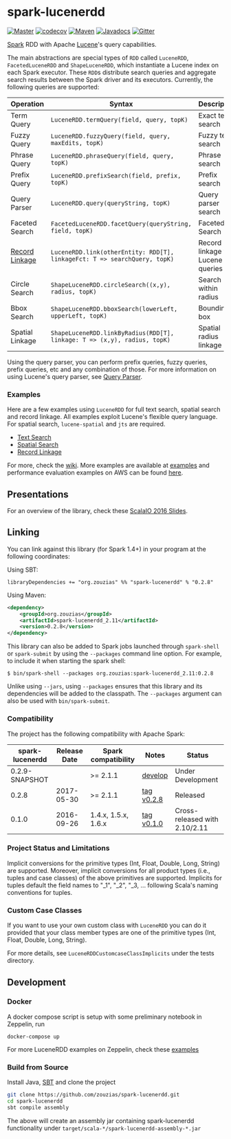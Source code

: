 # spark-lucenerdd

[![Master](https://travis-ci.org/zouzias/spark-lucenerdd.svg?branch=master)](https://travis-ci.org/zouzias/spark-lucenerdd)
[![codecov](https://codecov.io/gh/zouzias/spark-lucenerdd/branch/master/graph/badge.svg)](https://codecov.io/gh/zouzias/spark-lucenerdd)
[![Maven](https://img.shields.io/maven-central/v/org.zouzias/spark-lucenerdd_2.11.svg)](https://maven-badges.herokuapp.com/maven-central/org.zouzias/spark-lucenerdd_2.11/)
[![Javadocs](http://javadoc.io/badge/org.zouzias/spark-lucenerdd_2.11:0.2.8.svg?color=yellowgreen)](http://javadoc.io/doc/org.zouzias/spark-lucenerdd_2.11/)
[![Gitter](https://badges.gitter.im/Join%20Chat.svg)](https://gitter.im/spark-lucenerdd/Lobby)


[Spark](http://spark.apache.org) RDD with Apache [Lucene](https://lucene.apache.org)'s query capabilities.

The main abstractions are special types of `RDD` called `LuceneRDD`, `FacetedLuceneRDD` and `ShapeLuceneRDD`, which instantiate a Lucene index on each Spark executor. These `RDD`s distribute search queries and aggregate search results between the Spark driver and its executors. Currently, the following queries are supported:

|Operation| Syntax| Description |
|-------|---------------------|----------|
|Term Query     | `LuceneRDD.termQuery(field, query, topK)`| Exact term search |
|Fuzzy Query | `LuceneRDD.fuzzyQuery(field, query, maxEdits, topK)`| Fuzzy term search |
|Phrase Query | `LuceneRDD.phraseQuery(field, query, topK)` | Phrase search |
|Prefix Query | `LuceneRDD.prefixSearch(field, prefix, topK)` | Prefix search |
|Query Parser | `LuceneRDD.query(queryString, topK)` | Query parser search|
|Faceted Search| `FacetedLuceneRDD.facetQuery(queryString, field, topK)` | Faceted Search |
|[Record Linkage](https://github.com/zouzias/spark-lucenerdd/wiki/Record-Linkage)| `LuceneRDD.link(otherEntity: RDD[T], linkageFct: T => searchQuery, topK)`| Record linkage via Lucene queries|
|Circle Search| `ShapeLuceneRDD.circleSearch((x,y), radius, topK)` | Search within radius |
|Bbox Search| `ShapeLuceneRDD.bboxSearch(lowerLeft, upperLeft, topK)` | Bounding box |
|Spatial Linkage| `ShapeLuceneRDD.linkByRadius(RDD[T], linkage: T => (x,y), radius, topK)` | Spatial radius linkage|

Using the query parser, you can perform prefix queries, fuzzy queries, prefix queries, etc and any combination of those. 
For more information on using Lucene's query parser, see [Query Parser](https://lucene.apache.org/core/5_5_0/queryparser/org/apache/lucene/queryparser/classic/QueryParser.html). 

### Examples

Here are a few examples using `LuceneRDD` for full text search, spatial search and record linkage. All examples exploit Lucene's flexible query language. For spatial search, `lucene-spatial` and `jts` are required.

* [Text Search](https://github.com/zouzias/spark-lucenerdd/wiki/Full-text-search)
* [Spatial Search](https://github.com/zouzias/spark-lucenerdd/wiki/Spatial-search)
* [Record Linkage](https://github.com/zouzias/spark-lucenerdd/wiki/Record-Linkage)

For more, check the [wiki](https://github.com/zouzias/spark-lucenerdd/wiki). More examples are available at [examples](https://github.com/zouzias/spark-lucenerdd-examples) and performance evaluation examples on AWS can be found [here](https://github.com/zouzias/spark-lucenerdd-aws).

## Presentations

For an overview of the library, check these [ScalaIO 2016 Slides](http://www.slideshare.net/zouzias/lucenerdd-for-geospatial-search-and-entity-linkage).

## Linking

You can link against this library (for Spark 1.4+) in your program at the following coordinates:

Using SBT:

```
libraryDependencies += "org.zouzias" %% "spark-lucenerdd" % "0.2.8"
```

Using Maven:

```xml
<dependency>
    <groupId>org.zouzias</groupId>
    <artifactId>spark-lucenerdd_2.11</artifactId>
    <version>0.2.8</version>
</dependency>
```

This library can also be added to Spark jobs launched through `spark-shell` or `spark-submit` by using the `--packages` command line option.
For example, to include it when starting the spark shell:

```
$ bin/spark-shell --packages org.zouzias:spark-lucenerdd_2.11:0.2.8
```

Unlike using `--jars`, using `--packages` ensures that this library and its dependencies will be added to the classpath.
The `--packages` argument can also be used with `bin/spark-submit`.

### Compatibility
The project has the following compatibility with Apache Spark:

spark-lucenerdd      | Release Date | Spark compatibility | Notes | Status
------------------------- | ------------ | -------------------------- | ----- | ----
0.2.9-SNAPSHOT            |             | >= 2.1.1           | [develop](https://github.com/zouzias/spark-lucenerdd/tree/develop) | Under Development
0.2.8 | 2017-05-30   | >= 2.1.1           | [tag v0.2.8](https://github.com/zouzias/spark-lucenerdd/tree/v0.2.8) | Released 
0.1.0 | 2016-09-26   | 1.4.x, 1.5.x, 1.6.x  | [tag v0.1.0](https://github.com/zouzias/spark-lucenerdd/tree/v0.1.0) | Cross-released with 2.10/2.11

### Project Status and Limitations

Implicit conversions for the primitive types (Int, Float, Double, Long, String) are supported. Moreover, implicit conversions for all product types (i.e., tuples and case classes) of the above primitives are supported. Implicits for tuples default the field names to "_1", "_2", "_3, ... following Scala's naming conventions for tuples.

### Custom Case Classes

If you want to use your own custom class with `LuceneRDD` you can do it provided that your class member types are one of the primitive types (Int, Float, Double, Long, String).

For more details, see `LuceneRDDCustomcaseClassImplicits` under the tests directory.

## Development

### Docker

A docker compose script is setup with some preliminary notebook in Zeppelin, run

```
docker-compose up
```

For more LuceneRDD examples on Zeppelin, check these [examples](https://github.com/zouzias/spark-lucenerdd-examples) 
### Build from Source

Install Java, [SBT](http://www.scala-sbt.org) and clone the project

```bash
git clone https://github.com/zouzias/spark-lucenerdd.git
cd spark-lucenerdd
sbt compile assembly
```

The above will create an assembly jar containing spark-lucenerdd functionality under `target/scala-*/spark-lucenerdd-assembly-*.jar`
